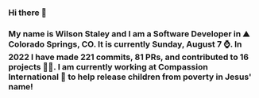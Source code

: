### Hi there 👋

### My name is Wilson Staley and I am a Software Developer in ⛰ Colorado Springs, CO.  It is currently Sunday, August 7 ⌚. In 2022 I have made 221 commits, 81 PRs, and contributed to 16 projects 👨‍💻. I am currently working at Compassion International 🏢 to help release children from poverty in Jesus' name!